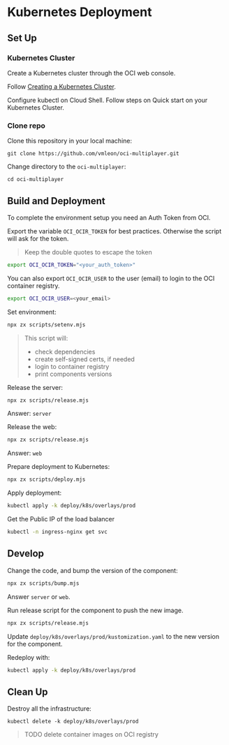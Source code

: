 # Kubernetes Deployment

## Set Up

### Kubernetes Cluster

Create a Kubernetes cluster through the OCI web console.

Follow [Creating a Kubernetes Cluster](https://docs.oracle.com/en-us/iaas/Content/ContEng/Tasks/contengcreatingclusterusingoke.htm).

Configure kubectl on Cloud Shell. Follow steps on Quick start on your Kubernetes Cluster.

### Clone repo

Clone this repository in your local machine:

```
git clone https://github.com/vmleon/oci-multiplayer.git
```

Change directory to the `oci-multiplayer`:

```
cd oci-multiplayer
```

## Build and Deployment

To complete the environment setup you need an Auth Token from OCI.

Export the variable `OCI_OCIR_TOKEN` for best practices. Otherwise the script will ask for the token.

> Keep the double quotes to escape the token

```bash
export OCI_OCIR_TOKEN="<your_auth_token>"
```

You can also export `OCI_OCIR_USER` to the user (email) to login to the OCI container registry.

```bash
export OCI_OCIR_USER=<your_email>
```

Set environment:
```bash
npx zx scripts/setenv.mjs
```

> This script will:
> - check dependencies
> - create self-signed certs, if needed
> - login to container registry
> - print components versions

Release the server:
```bash
npx zx scripts/release.mjs
```

Answer: `server`

Release the web:
```bash
npx zx scripts/release.mjs
```

Answer: `web`

Prepare deployment to Kubernetes:
```bash
npx zx scripts/deploy.mjs
```

Apply deployment:
```bash
kubectl apply -k deploy/k8s/overlays/prod
```

Get the Public IP of the load balancer
```bash
kubectl -n ingress-nginx get svc
```

## Develop

Change the code, and bump the version of the component:
```bash
npx zx scripts/bump.mjs
```

Answer `server` or `web`.

Run release script for the component to push the new image.
```bash
npx zx scripts/release.mjs
```

Update `deploy/k8s/overlays/prod/kustomization.yaml` to the new version for the component.

Redeploy with:
```bash
kubectl apply -k deploy/k8s/overlays/prod
```

## Clean Up

Destroy all the infrastructure:

```
kubectl delete -k deploy/k8s/overlays/prod
```

> TODO delete container images on OCI registry